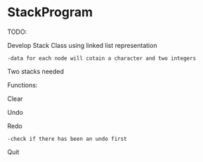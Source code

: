 # StackProgram

TODO:

  Develop Stack Class using linked list representation
  
    -data for each node will cotain a character and two integers
    
  Two stacks needed
  
  Functions:
  
  Clear
  
  Undo
  
  Redo
  
    -check if there has been an undo first
    
  Quit
  
